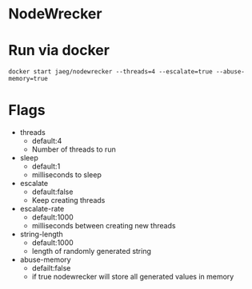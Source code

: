 # NodeWrecker


# Run via docker
`docker start jaeg/nodewrecker --threads=4 --escalate=true --abuse-memory=true`

# Flags
- threads 
    - default:4
    - Number of threads to run
- sleep 
    - default:1
    - milliseconds to sleep
- escalate 
    - default:false
    - Keep creating threads
- escalate-rate 
    - default:1000
    - milliseconds between creating new threads
- string-length 
    - default:1000
    - length of randomly generated string
- abuse-memory
    - defailt:false
    - if true nodewrecker will store all generated values in memory

